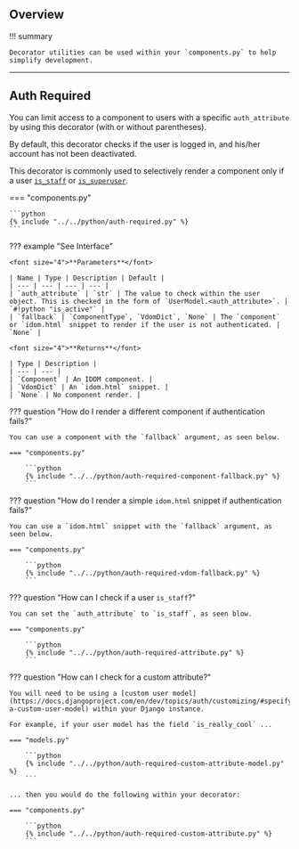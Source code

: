 ## Overview

!!! summary

    Decorator utilities can be used within your `components.py` to help simplify development.

---

## Auth Required

You can limit access to a component to users with a specific `auth_attribute` by using this decorator (with or without parentheses).

By default, this decorator checks if the user is logged in, and his/her account has not been deactivated.

This decorator is commonly used to selectively render a component only if a user [`is_staff`](https://docs.djangoproject.com/en/dev/ref/contrib/auth/#django.contrib.auth.models.User.is_staff) or [`is_superuser`](https://docs.djangoproject.com/en/dev/ref/contrib/auth/#django.contrib.auth.models.User.is_superuser).

=== "components.py"

    ```python
    {% include "../../python/auth-required.py" %}
    ```

??? example "See Interface"

    <font size="4">**Parameters**</font>

    | Name | Type | Description | Default |
    | --- | --- | --- | --- |
    | `auth_attribute` | `str` | The value to check within the user object. This is checked in the form of `UserModel.<auth_attribute>`. | `#!python "is_active"` |
    | `fallback` | `ComponentType`, `VdomDict`, `None` | The `component` or `idom.html` snippet to render if the user is not authenticated. | `None` |

    <font size="4">**Returns**</font>

    | Type | Description |
    | --- | --- |
    | `Component` | An IDOM component. |
    | `VdomDict` | An `idom.html` snippet. |
    | `None` | No component render. |

??? question "How do I render a different component if authentication fails?"

    You can use a component with the `fallback` argument, as seen below.

    === "components.py"

        ```python
        {% include "../../python/auth-required-component-fallback.py" %}
        ```

??? question "How do I render a simple `idom.html` snippet if authentication fails?"

    You can use a `idom.html` snippet with the `fallback` argument, as seen below.

    === "components.py"

        ```python
        {% include "../../python/auth-required-vdom-fallback.py" %}
        ```

??? question "How can I check if a user `is_staff`?"

    You can set the `auth_attribute` to `is_staff`, as seen blow.

    === "components.py"

        ```python
        {% include "../../python/auth-required-attribute.py" %}
        ```

??? question "How can I check for a custom attribute?"

    You will need to be using a [custom user model](https://docs.djangoproject.com/en/dev/topics/auth/customizing/#specifying-a-custom-user-model) within your Django instance.

    For example, if your user model has the field `is_really_cool` ...

    === "models.py"

        ```python
        {% include "../../python/auth-required-custom-attribute-model.py" %}
        ```

    ... then you would do the following within your decorator:

    === "components.py"

        ```python
        {% include "../../python/auth-required-custom-attribute.py" %}
        ```
